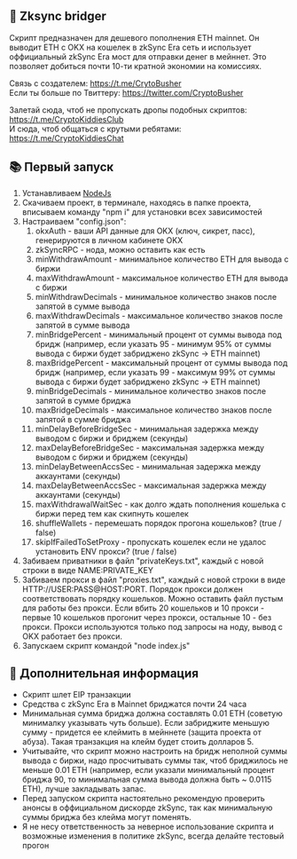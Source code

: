 ## 🚀 Zksync bridger
Скрипт предназначен для дешевого пополнения ETH mainnet. Он выводит ETH c OKX на кошелек в zkSync Era сеть и использует оффициальный zkSync Era мост для отправки денег в мейннет. Это позволяет добиться почти 10-ти кратной экономии на комиссиях.

Связь с создателем: https://t.me/CrytoBusher <br>
Если ты больше по Твиттеру: https://twitter.com/CryptoBusher <br>

Залетай сюда, чтоб не пропускать дропы подобных скриптов: https://t.me/CryptoKiddiesClub <br>
И сюда, чтоб общаться с крутыми ребятами: https://t.me/CryptoKiddiesChat <br>

## 📚 Первый запуск
1. Устанавливаем [NodeJs](https://nodejs.org/en/download)
2. Скачиваем проект, в терминале, находясь в папке проекта, вписываем команду "npm i" для установки всех зависимостей
3. Настраиваем "config.json":
   1. okxAuth - ваши API данные для OKX (ключ, сикрет, пасс), генерируются в личном кабинете OKX
   2. zkSyncRPC - нода, можно оставить как есть
   3. minWithdrawAmount - минимальное количество ETH для вывода с биржи
   4. maxWithdrawAmount - максимальное количество ETH для вывода с биржи
   5. minWithdrawDecimals - минимальное количество знаков после запятой в сумме вывода
   6. maxWithdrawDecimals - максимальное количество знаков после запятой в сумме вывода
   7. minBridgePercent - минимальный процент от суммы вывода под бридж (например, если указать 95 - минимум 95% от суммы вывода с биржи будет забриджено zkSync -> ETH mainnet)
   8. maxBridgePercent - максимальный процент от суммы вывода под бридж (например, если указать 99 - максимум 99% от суммы вывода с биржи будет забриджено zkSync -> ETH mainnet)
   9. minBridgeDecimals - минимальное количество знаков после запятой в сумме бриджа
   10. maxBridgeDecimals - максимальное количество знаков после запятой в сумме бриджа
   11. minDelayBeforeBridgeSec - минимальная задержка между выводом с биржи и бриджем (секунды)
   12. maxDelayBeforeBridgeSec - максимальная задержка между выводом с биржи и бриджем (секунды)
   13. minDelayBetweenAccsSec - минимальная задержка между аккаунтами (секунды)
   14. maxDelayBetweenAccsSec - максимальная задержка между аккаунтами (секунды)
   16. maxWithdrawalWaitSec - как долго ждать пополнения кошелька с биржи перед тем как скипнуть кошелек
   17. shuffleWallets - перемешать порядок прогона кошельков? (true / false)
   18. skipIfFailedToSetProxy - пропускать кошелек если не удалос установить ENV прокси? (true / false)
4. Забиваем приватники в файл "privateKeys.txt", каждый с новой строки в виде NAME:PRIVATE_KEY
5. Забиваем прокси в файл "proxies.txt", каждый с новой строки в виде HTTP://USER:PASS@HOST:PORT. Порядок прокси должен соответствовать порядку кошельков. Можно оставить файл пустым для работы без прокси.  Если вбить 20 кошельков и 10 прокси - первые 10 кошельков прогонит через прокси, остальные 10 - без прокси. Прокси используются только под запросы на ноду, вывод с OKX работает без прокси.
6. Запускаем скрипт командой "node index.js"

## 🤔 Дополнительная информация
- Скрипт шлет EIP транзакции
- Средства с zkSync Era в Mainnet бриджатся почти 24 часа
- Минимальная сумма бриджа должна составлять 0.01 ETH (советую минималку указывать чуть больше). Если забриджите меньшую сумму - придется ее клеймить в мейннете (защита проекта от абуза). Такая транзакция на клейм будет стоить долларов 5.
- Учитывайте, что скрипт можно настроить на бридж неполной суммы вывода с биржи, надо просчитывать суммы так, чтоб бриджилось не меньше 0.01 ETH (например, если указали минимальный процент бриджа 90, то минимальная сумма вывода должна быть ~ 0.0115 ETH), лучше закладывать запас.
- Перед запуском скрипта настоятельно рекомендую проверить анонсы в оффициальном дискорде zkSync, так как минимальную суммы бриджа без клейма могут поменять.
- Я не несу ответственность за неверное использование скрипта и возможные изменения в политике zkSync, всегда делайте тестовый прогон

